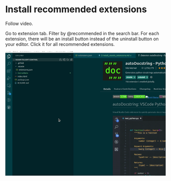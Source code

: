 # Install recommended extensions

Follow video. 

Go to extension tab.
Filter by @recommended in the search bar.
For each extension, there will be an install button instead of the uninstall button on your editor.
Click it for all recommended extensions.

![Tutorial](./recommended_extensions.gif)
